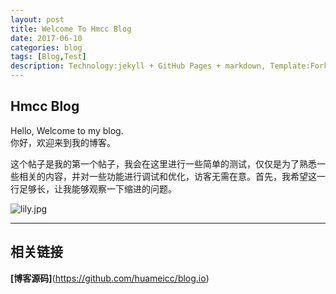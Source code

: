 ```yaml
---
layout: post
title: Welcome To Hmcc Blog
date: 2017-06-10
categories: blog
tags: [Blog,Test]
description: Technology:jekyll + GitHub Pages + markdown, Template:Fork from cnfeat.
---
```



##  Hmcc Blog
Hello, Welcome to my blog.  
你好，欢迎来到我的博客。

这个帖子是我的第一个帖子，我会在这里进行一些简单的测试，仅仅是为了熟悉一些相关的内容，并对一些功能进行调试和优化，访客无需在意。首先，我希望这一行足够长，让我能够观察一下缩进的问题。

![lily.jpg](images/cover_1.jpg)

----

##  相关链接
**[博客源码]**(https://github.com/huameicc/blog.io)
